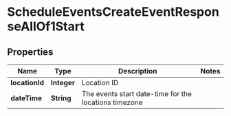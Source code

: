 

# ScheduleEventsCreateEventResponseAllOf1Start


## Properties

| Name | Type | Description | Notes |
|------------ | ------------- | ------------- | -------------|
|**locationId** | **Integer** | Location ID |  |
|**dateTime** | **String** | The events start date-time for the locations timezone |  |



